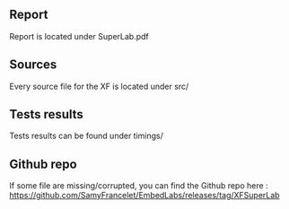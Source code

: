 ## Report
Report is located under SuperLab.pdf

## Sources
Every source file for the XF is located under src/

## Tests results
Tests results can be found under timings/

## Github repo
If some file are missing/corrupted, you can find the Github repo here :
https://github.com/SamyFrancelet/EmbedLabs/releases/tag/XFSuperLab
